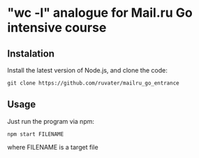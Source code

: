 # "wc -l" analogue for Mail.ru Go intensive course

## Instalation

Install the latest version of Node.js, and clone the code:

```
git clone https://github.com/ruvater/mailru_go_entrance
```

## Usage

Just run the program via npm:

```
npm start FILENAME
```

where FILENAME is a target file
